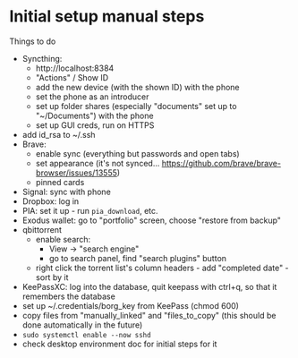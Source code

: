Initial setup manual steps
==========================

Things to do
- Syncthing:
  - http://localhost:8384
  - "Actions" / Show ID
  - add the new device (with the shown ID) with the phone
  - set the phone as an introducer
  - set up folder shares (especially "documents" set up to "~/Documents") with the phone
  - set up GUI creds, run on HTTPS
- add id_rsa to ~/.ssh
- Brave:
  - enable sync (everything but passwords and open tabs)
  - set appearance (it's not synced... https://github.com/brave/brave-browser/issues/13555)
  - pinned cards
- Signal: sync with phone
- Dropbox: log in
- PIA: set it up - run `pia_download`, etc.
- Exodus wallet: go to "portfolio" screen, choose "restore from backup"
- qbittorrent
  - enable search:
    - View -> "search engine"
    - go to search panel, find "search plugins" button
  - right click the torrent list's column headers - add "completed date" - sort by it
- KeePassXC: log into the database, quit keepass with ctrl+q, so that it remembers the database
- set up ~/.credentials/borg_key from KeePass (chmod 600)
- copy files from "manually_linked" and "files_to_copy" (this should be done automatically in the future)
- `sudo systemctl enable --now sshd`
- check desktop environment doc for initial steps for it
